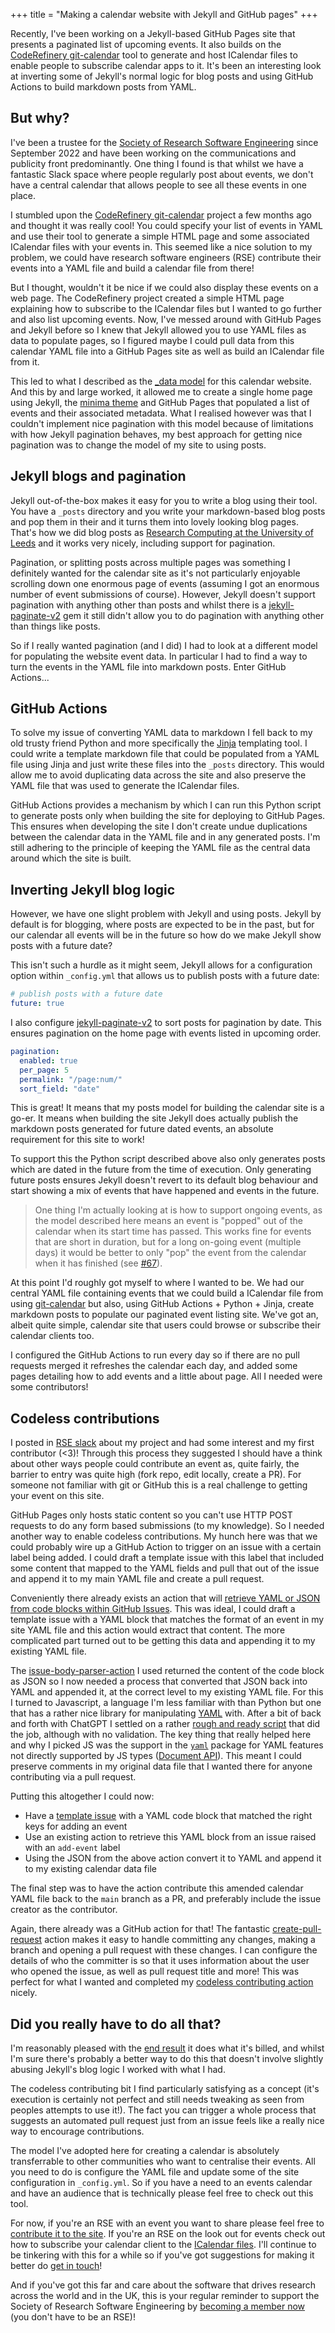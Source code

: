 +++
title = "Making a calendar website with Jekyll and GitHub pages"
+++

Recently, I've been working on a Jekyll-based GitHub Pages site that presents a
paginated list of upcoming events. It also builds on the [CodeRefinery
git-calendar](https://github.com/coderefinery/git-calendar) tool to generate
and host ICalendar files to enable people to subscribe calendar apps to it. It's
been an interesting look at inverting some of Jekyll's normal logic for blog
posts and using GitHub Actions to build markdown posts from YAML.

<!-- more -->

## But why?

I've been a trustee for the [Society of Research Software Engineering](https://society-rse.org/) since
September 2022 and have been working on the communications and publicity front
predominantly. One thing I found is that whilst we have a fantastic Slack space
where people regularly post about events, we don't have a central calendar that
allows people to see all these events in one place.

I stumbled upon the [CodeRefinery
git-calendar](https://github.com/coderefinery/git-calendar) project a few months
ago and thought it was really cool! You could specify your list of events in
YAML and use their tool to generate a simple HTML page and some associated
ICalendar files with your events in. This seemed like a nice solution to my
problem, we could have research software engineers (RSE) contribute their events
into a YAML file and build a calendar file from there!

But I thought, wouldn't it be nice if we could also display these events on a
web page. The CodeRefinery project created a simple HTML page explaining how to
subscribe to the ICalendar files but I wanted to go further and also list
upcoming events. Now, I've messed around with GitHub Pages and Jekyll before so I knew
that Jekyll allowed you to use YAML files as data to populate pages, so I figured
maybe I could pull data from this calendar YAML file into a GitHub Pages site as
well as build an ICalendar file from it.

This led to what I described as the [_data
model](https://github.com/Sparrow0hawk/rse-calendar/releases/tag/v0.1.0) for
this calendar website. And this by and large worked, it allowed me to create a
single home page using Jekyll, the [minima
theme](https://github.com/jekyll/minima) and GitHub Pages that populated a list
of events and their associated metadata. What I realised however was that
I couldn't implement nice pagination with this model because of limitations with
how Jekyll pagination behaves, my best approach for getting nice pagination was
to change the model of my site to using posts.

## Jekyll blogs and pagination

Jekyll out-of-the-box makes it easy for you to write a blog using their tool.
You have a `_posts` directory and you write your markdown-based blog posts and
pop them in their and it turns them into lovely looking blog pages. That's how
we did blog posts as [Research Computing at the University of
Leeds](https://arc.leeds.ac.uk/blog/) and it works very nicely, including support
for pagination.

Pagination, or splitting posts across multiple pages was something I definitely
wanted for the calendar site as it's not particularly enjoyable scrolling down one
enormous page of events (assuming I got an enormous number of event submissions
of course). However, Jekyll doesn't support pagination with anything other than
posts and whilst there is a
[jekyll-paginate-v2](https://github.com/sverrirs/jekyll-paginate-v2) gem it
still didn't allow you to do pagination with anything other than things like
posts.

So if I really wanted pagination (and I did) I had to look at a different model
for populating the website event data. In particular I had to find a way to turn
the events in the YAML file into markdown posts. Enter GitHub Actions...

## GitHub Actions 

To solve my issue of converting YAML data to markdown I fell back to my old
trusty friend Python and more specifically the
[Jinja](https://jinja.palletsprojects.com/en/3.1.x/) templating tool. I could
write a template markdown file that could be populated from a YAML file using
Jinja and just write these files into the `_posts` directory. This would allow
me to avoid duplicating data across the site and also preserve the YAML file
that was used to generate the ICalendar files. 

GitHub Actions provides a mechanism by which I can run this Python script to
generate posts only when building the site for deploying to GitHub Pages. This
ensures when developing the site I don't create undue duplications between the
calendar data in the YAML file and in any generated posts. I'm still adhering to
the principle of keeping the YAML file as the central data around which the site
is built.

## Inverting Jekyll blog logic

However, we have one slight problem with Jekyll and using posts. Jekyll by
default is for blogging, where posts are expected to be in the past, but for our
calendar all events will be in the future so how do we make Jekyll show posts
with a future date?

This isn't such a hurdle as it might seem, Jekyll allows for a configuration
option within `_config.yml` that allows us to publish posts with a future date:

```yml
# publish posts with a future date
future: true
```

I also configure
[jekyll-paginate-v2](https://github.com/sverrirs/jekyll-paginate-v2) to sort
posts for pagination by date. This ensures pagination on the home page with events
listed in upcoming order.

```yml
pagination:
  enabled: true
  per_page: 5
  permalink: "/page:num/"
  sort_field: "date"
```

This is great! It means that my posts model for building the calendar site is a
go-er. It means when building the site Jekyll does actually publish the markdown
posts generated for future dated events, an absolute requirement for this site to
work!

To support this the Python script described above also only generates posts
which are dated in the future from the time of execution. Only generating future
posts ensures Jekyll doesn't revert to its default blog behaviour and start
showing a mix of events that have happened and events in the future.

> One thing I'm actually looking at is how to support ongoing events, as the model described
> here means an event is "popped" out of the calendar when its start time has
> passed. This works fine for events that are short in duration, but for a long
> on-going event (multiple days) it would be better to only "pop" the event from
> the calendar when it has finished (see
> [#67](https://github.com/Sparrow0hawk/rse-calendar/pull/67)).

At this point I'd roughly got myself to where I wanted to be. We had our central
YAML file containing events that we could build a ICalendar file from using
[git-calendar](https://github.com/coderefinery/git-calendar) but also,
using GitHub Actions + Python + Jinja, create markdown posts to
populate our paginated event listing site. We've got an, albeit quite simple,
calendar site that users could browse or subscribe their calendar clients too. 

I configured the GitHub Actions to run every day so if there are no pull
requests merged it refreshes the calendar each day, and added some pages
detailing how to add events and a little about page. All I needed were some
contributors! 

## Codeless contributions

I posted in [RSE slack](https://society-rse.org/join-us/) about my project and
had some interest and my first contributor (<3)! Through this process
they suggested I should have a think about other ways people could contribute an
event as, quite fairly, the barrier to entry was quite high (fork repo, edit
locally, create a PR). For someone not familiar with git or GitHub this is a real
challenge to getting your event on this site. 

GitHub Pages only hosts static content so you can't use HTTP POST requests to do
any form based submissions (to my knowledge). So I needed another way to
enable codeless contributions. My hunch here was that we could probably wire up
a GitHub Action to trigger on an issue with a certain label being added. I could
draft a template issue with this label that included some content that mapped to the YAML fields
and pull that out of the issue and append it to my main YAML file and create a
pull request.

Conveniently there already exists an action that will [retrieve YAML or JSON from
code blocks within GitHub
Issues](https://github.com/peter-murray/issue-body-parser-action). This was
ideal, I could draft a template issue with a YAML block that matches the format
of an event in my site YAML file and this action would extract that content. The
more complicated part turned out to be getting this data and appending it to my
existing YAML file.

The
[issue-body-parser-action](https://github.com/peter-murray/issue-body-parser-action)
I used returned the content of the code block as JSON so I now needed a process
that converted that JSON back into YAML and appended it, at the correct level to
my existing YAML file. For this I turned to Javascript, a language I'm less
familiar with than Python but one that has a rather nice library for
manipulating [YAML](https://eemeli.org/yaml/#yaml) with. After a bit of back and
forth with ChatGPT I settled on a rather [rough and ready
script](https://github.com/Sparrow0hawk/rse-calendar/blob/main/_scripts/issue_to_event/index.js)
that did the job, although with no validation. The key thing that really helped
here and why I picked JS was the support in the
[`yaml`](https://eemeli.org/yaml/#yaml) package for YAML features not directly
supported by JS types ([Document API](https://eemeli.org/yaml/#documents)). This
meant I could preserve comments in my original data file that I wanted there for
anyone contributing via a pull request.

Putting this altogether I could now:

- Have a [template
  issue](https://github.com/Sparrow0hawk/rse-calendar/blob/main/.github/ISSUE_TEMPLATE/add-an-event-template.md)
  with a YAML code block that matched the right keys for
  adding an event
- Use an existing action to retrieve this YAML block from an issue raised with
  an `add-event` label
- Using the JSON from the above action convert it to YAML and append it to my
  existing calendar data file

The final step was to have the action contribute this amended calendar YAML file
back to the `main` branch as a PR, and preferably include the issue creator as
the contributor.

Again, there already was a GitHub action for that! The fantastic
[create-pull-request](https://github.com/peter-evans/create-pull-request) action
makes it easy to handle committing any changes, making a branch and opening a
pull request with these changes. I can configure the details of who the committer
is so that it uses information about the user who opened the issue, as well as
pull request title and more! This was perfect for what I wanted and completed my
[codeless contributing
action](https://github.com/Sparrow0hawk/rse-calendar/blob/main/.github/workflows/issue_to_pull.yml)
nicely.

## Did you really have to do all that?

I'm reasonably pleased with the [end
result](https://sparrow0hawk.github.io/rse-calendar/) it does what it's billed,
and whilst I'm sure there's probably a better way to do this that doesn't
involve slightly abusing Jekyll's blog logic I worked with what I had.

The codeless contributing bit I find particularly satisfying as a concept (it's
execution is certainly not perfect and still needs tweaking as seen from peoples
attempts to use it!). The fact you can trigger a whole process that suggests an
automated pull request just from an issue feels like a really nice way to
encourage contributions.

The model I've adopted here for creating a calendar is absolutely transferrable
to other communities who want to centralise their events. All you need to do is
configure the YAML file and update some of the site configuration in
`_config.yml`. So if you have a need to an events calendar and have an audience
that is technically please feel free to check out this tool.

For now, if you're an RSE with an event you want to share please feel free to
[contribute it to the
site](https://sparrow0hawk.github.io/rse-calendar/add-event/). If you're an RSE
on the look out for events check out how to subscribe your calendar client to
the [ICalendar files](https://sparrow0hawk.github.io/rse-calendar/subscribe/).
I'll continue to be tinkering with this for a while so if you've got suggestions
for making it better do [get in
touch](https://github.com/Sparrow0hawk/rse-calendar/issues/new)!

And if you've got this far and care about the software that drives research
across the world and in the UK, this is your regular reminder to support the
Society of Research Software Engineering by [becoming a member
now](https://society-rse.org/join-us/) (you don't have to be an RSE)!

